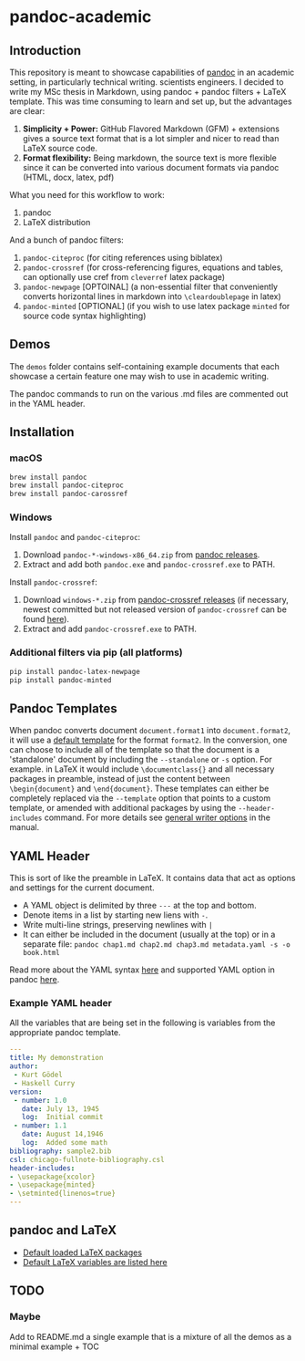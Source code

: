 # pandoc-academic

## Introduction

This repository is meant to showcase capabilities of [pandoc](http://pandoc.org/) in an academic setting, in particularly technical writing. scientists engineers. I decided to write my MSc thesis in Markdown, using pandoc + pandoc filters + LaTeX template. This was time consuming to learn and set up, but the advantages are clear:

1. **Simplicity + Power:** GitHub Flavored Markdown (GFM) + extensions gives a source text format that is a lot simpler and nicer to read than LaTeX source code.
2. **Format flexibility:** Being markdown, the source text is more flexible since it can be converted into various document formats via pandoc (HTML, docx, latex, pdf)

What you need for this workflow to work:

1. pandoc
2. LaTeX distribution

And a bunch of pandoc filters:

1. `pandoc-citeproc` (for citing references using biblatex)
2. `pandoc-crossref` (for cross-referencing figures, equations and tables, can optionally use cref from `cleverref` latex package)
3. `pandoc-newpage` [OPTOINAL] (a non-essential filter that conveniently converts horizontal lines in markdown into `\cleardoublepage` in latex)
4. `pandoc-minted` [OPTIONAL] (if you wish to use latex package `minted` for source code syntax highlighting)

## Demos

The `demos` folder contains self-containing example documents that each showcase a certain feature one may wish to use in academic writing.

The pandoc commands to run on the various .md files are commented out in the YAML header.

## Installation

### macOS

```bash
brew install pandoc
brew install pandoc-citeproc
brew install pandoc-carossref
```

### Windows

Install `pandoc` and `pandoc-citeproc`:

1. Download `pandoc-*-windows-x86_64.zip` from [pandoc releases](https://github.com/jgm/pandoc/releases).
2. Extract and add both `pandoc.exe` and `pandoc-crossref.exe` to PATH.

Install `pandoc-crossref`:

1. Download `windows-*.zip` from [pandoc-crossref releases](https://github.com/lierdakil/pandoc-crossref/releases) (if necessary, newest committed but not released version of `pandoc-crossref` can be found [here](https://ci.appveyor.com/project/lierdakil/pandoc-crossref/build/artifacts)).
2. Extract and add `pandoc-crossref.exe` to PATH.

### Additional filters via pip (all platforms)

```bash
pip install pandoc-latex-newpage
pip install pandoc-minted
```

## Pandoc Templates

When pandoc converts document `document.format1` into `document.format2`, it will use a [default template](https://github.com/jgm/pandoc-templates) for the format `format2`. In the conversion, one can choose to include all of the template so that the document is a 'standalone' document by including the `--standalone` or `-s` option. For example. in LaTeX it would include `\documentclass{}` and all necessary packages in preamble, instead of just the content between `\begin{document}` and `\end{document}`. These templates can either be completely replaced via the `--template` option that points to a custom template, or amended with additional packages by using the `--header-includes` command. For more details see [general writer options](https://pandoc.org/MANUAL.html#general-writer-options) in the manual.

## YAML Header

This is sort of like the preamble in LaTeX. It contains data that act as options and settings for the current document.

* A YAML object is delimited by three `---` at the top and bottom.
* Denote items in a list by starting new liens with `-`.
* Write multi-line strings, preserving newlines with `|`
* It can either be included in the document (usually at the top) or in a separate file:
  `pandoc chap1.md chap2.md chap3.md metadata.yaml -s -o book.html`

Read more about the YAML syntax [here](https://en.wikipedia.org/wiki/YAML#Syntax) and supported YAML option in pandoc [here](https://pandoc.org/MANUAL.html#extension-yaml_metadata_block).

### Example YAML header

All the variables that are being set in the following is variables from the appropriate pandoc template.

```yaml
---
title: My demonstration
author:
 - Kurt Gödel
 - Haskell Curry
version:
 - number: 1.0
   date: July 13, 1945
   log:  Initial commit
 - number: 1.1
   date: August 14,1946
   log:  Added some math
bibliography: sample2.bib
csl: chicago-fullnote-bibliography.csl
header-includes:
- \usepackage{xcolor}
- \usepackage{minted}
- \setminted{linenos=true}
---
```

## pandoc and LaTeX

* [Default loaded LaTeX packages](https://pandoc.org/MANUAL.html#creating-a-pdf)
* [Default LaTeX variables are listed here](https://pandoc.org/MANUAL.html#variables-for-latex)

## TODO

### Maybe
Add to README.md a single example that is a mixture of all the demos as a minimal example + TOC
